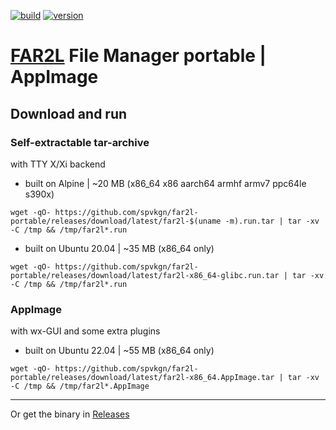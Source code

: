 [![build](https://github.com/spvkgn/far2l-portable/actions/workflows/build.yml/badge.svg)](https://github.com/spvkgn/far2l-portable/actions/workflows/build.yml) [![version](https://img.shields.io/endpoint?url=https://gist.githubusercontent.com/spvkgn/f53cb6c1d56b0eaf40c88d607fc5fef1/raw/far2l-portable.json)](https://github.com/spvkgn/far2l-portable/releases/latest)
# [FAR2L](https://github.com/elfmz/far2l) File Manager portable | AppImage
## Download and run
### Self-extractable tar-archive
with TTY X/Xi backend
* built on Alpine | ~20 MB (x86_64 x86 aarch64 armhf armv7 ppc64le s390x)
```
wget -qO- https://github.com/spvkgn/far2l-portable/releases/download/latest/far2l-$(uname -m).run.tar | tar -xv -C /tmp && /tmp/far2l*.run
```
* built on Ubuntu 20.04 | ~35 MB (x86_64 only)
```
wget -qO- https://github.com/spvkgn/far2l-portable/releases/download/latest/far2l-x86_64-glibc.run.tar | tar -xv -C /tmp && /tmp/far2l*.run
```
### AppImage
with wx-GUI and some extra plugins
* built on Ubuntu 22.04 | ~55 MB (x86_64 only)
```
wget -qO- https://github.com/spvkgn/far2l-portable/releases/download/latest/far2l-x86_64.AppImage.tar | tar -xv -C /tmp && /tmp/far2l*.AppImage
```
-----
Or get the binary in [Releases](https://github.com/spvkgn/far2l-portable/releases)
